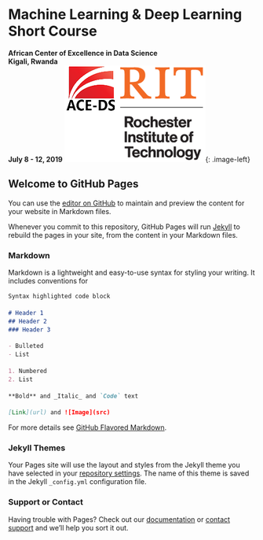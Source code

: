 <style type="text/css">
.image-left {
  display: block;
  margin-left: auto;
  margin-right: auto;
  float: right;
}
</style>
# Machine Learning & Deep Learning Short Course
**African Center of Excellence in Data Science**<br>
**Kigali, Rwanda**<br>
**July 8 - 12, 2019**
![RIT/ACEDS Logos](/img/rit-aceds.png){: .image-left}

## Welcome to GitHub Pages

You can use the [editor on GitHub](https://github.com/dearmesc/ml-kigali/edit/master/index.md) to maintain and preview the content for your website in Markdown files.

Whenever you commit to this repository, GitHub Pages will run [Jekyll](https://jekyllrb.com/) to rebuild the pages in your site, from the content in your Markdown files.

### Markdown

Markdown is a lightweight and easy-to-use syntax for styling your writing. It includes conventions for

```markdown
Syntax highlighted code block

# Header 1
## Header 2
### Header 3

- Bulleted
- List

1. Numbered
2. List

**Bold** and _Italic_ and `Code` text

[Link](url) and ![Image](src)
```

For more details see [GitHub Flavored Markdown](https://guides.github.com/features/mastering-markdown/).

### Jekyll Themes

Your Pages site will use the layout and styles from the Jekyll theme you have selected in your [repository settings](https://github.com/dearmesc/ml-kigali/settings). The name of this theme is saved in the Jekyll `_config.yml` configuration file.

### Support or Contact

Having trouble with Pages? Check out our [documentation](https://help.github.com/categories/github-pages-basics/) or [contact support](https://github.com/contact) and we’ll help you sort it out.

